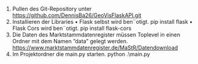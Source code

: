1. Pullen des Git-Repository unter https://github.com/DennisBa26/GeoVisFlaskAPI.git
2. Installieren der Libraries
  • Flask selbst wird ben¨otigt.
    pip install flask
  • Flask Cors wird ben¨otigt.
    pip install flask-cors
3. Die Daten des Marktstammdatenregister müssen Toplevel in einen Ordner mit dem Namen
  ”data” gelegt werden.
  https://www.marktstammdatenregister.de/MaStR/Datendownload
4. Im Projektordner die main.py starten.
  python .\main.py
